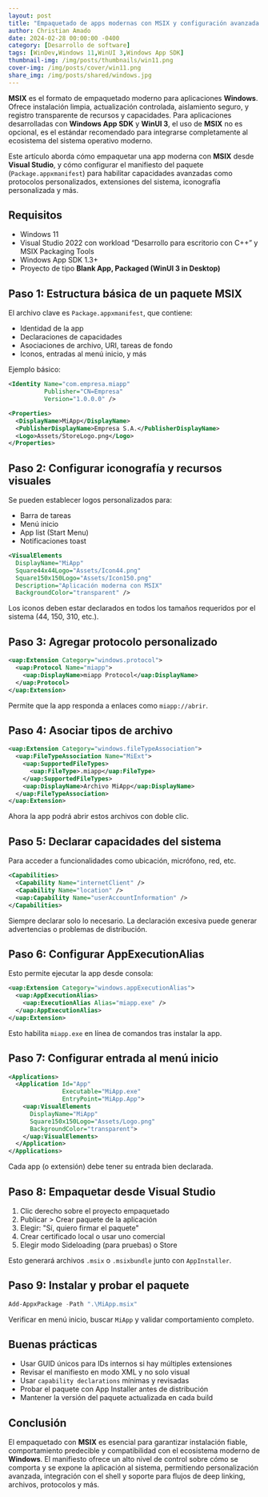 ```yaml
---
layout: post
title: "Empaquetado de apps modernas con MSIX y configuración avanzada del manifiesto"
author: Christian Amado
date: 2024-02-28 00:00:00 -0400
category: [Desarrollo de software]
tags: [WinDev,Windows 11,WinUI 3,Windows App SDK]
thumbnail-img: /img/posts/thumbnails/win11.png
cover-img: /img/posts/cover/win11.png
share_img: /img/posts/shared/windows.jpg
---
```


**MSIX** es el formato de empaquetado moderno para aplicaciones **Windows**. Ofrece instalación limpia, actualización controlada, aislamiento seguro, y registro transparente de recursos y capacidades. Para aplicaciones desarrolladas con **Windows App SDK** y **WinUI 3**, el uso de **MSIX** no es opcional, es el estándar recomendado para integrarse completamente al ecosistema del sistema operativo moderno.

Este artículo aborda cómo empaquetar una app moderna con **MSIX** desde **Visual Studio**, y cómo configurar el manifiesto del paquete (`Package.appxmanifest`) para habilitar capacidades avanzadas como protocolos personalizados, extensiones del sistema, iconografía personalizada y más.

<!--more-->

## Requisitos

- Windows 11
- Visual Studio 2022 con workload “Desarrollo para escritorio con C++” y MSIX Packaging Tools
- Windows App SDK 1.3+
- Proyecto de tipo **Blank App, Packaged (WinUI 3 in Desktop)**

## Paso 1: Estructura básica de un paquete MSIX

El archivo clave es `Package.appxmanifest`, que contiene:

- Identidad de la app
- Declaraciones de capacidades
- Asociaciones de archivo, URI, tareas de fondo
- Iconos, entradas al menú inicio, y más

Ejemplo básico:

```xml
<Identity Name="com.empresa.miapp"
          Publisher="CN=Empresa"
          Version="1.0.0.0" />

<Properties>
  <DisplayName>MiApp</DisplayName>
  <PublisherDisplayName>Empresa S.A.</PublisherDisplayName>
  <Logo>Assets/StoreLogo.png</Logo>
</Properties>
```

## Paso 2: Configurar iconografía y recursos visuales

Se pueden establecer logos personalizados para:

- Barra de tareas
- Menú inicio
- App list (Start Menu)
- Notificaciones toast

```xml
<VisualElements
  DisplayName="MiApp"
  Square44x44Logo="Assets/Icon44.png"
  Square150x150Logo="Assets/Icon150.png"
  Description="Aplicación moderna con MSIX"
  BackgroundColor="transparent" />
```

Los iconos deben estar declarados en todos los tamaños requeridos por el sistema (44, 150, 310, etc.).

## Paso 3: Agregar protocolo personalizado

```xml
<uap:Extension Category="windows.protocol">
  <uap:Protocol Name="miapp">
    <uap:DisplayName>miapp Protocol</uap:DisplayName>
  </uap:Protocol>
</uap:Extension>
```

Permite que la app responda a enlaces como `miapp://abrir`.

## Paso 4: Asociar tipos de archivo

```xml
<uap:Extension Category="windows.fileTypeAssociation">
  <uap:FileTypeAssociation Name="MiExt">
    <uap:SupportedFileTypes>
      <uap:FileType>.miapp</uap:FileType>
    </uap:SupportedFileTypes>
    <uap:DisplayName>Archivo MiApp</uap:DisplayName>
  </uap:FileTypeAssociation>
</uap:Extension>
```

Ahora la app podrá abrir estos archivos con doble clic.

## Paso 5: Declarar capacidades del sistema

Para acceder a funcionalidades como ubicación, micrófono, red, etc.

```xml
<Capabilities>
  <Capability Name="internetClient" />
  <Capability Name="location" />
  <uap:Capability Name="userAccountInformation" />
</Capabilities>
```

Siempre declarar solo lo necesario. La declaración excesiva puede generar advertencias o problemas de distribución.

## Paso 6: Configurar AppExecutionAlias

Esto permite ejecutar la app desde consola:

```xml
<uap:Extension Category="windows.appExecutionAlias">
  <uap:AppExecutionAlias>
    <uap:ExecutionAlias Alias="miapp.exe" />
  </uap:AppExecutionAlias>
</uap:Extension>
```

Esto habilita `miapp.exe` en línea de comandos tras instalar la app.

## Paso 7: Configurar entrada al menú inicio

```xml
<Applications>
  <Application Id="App"
               Executable="MiApp.exe"
               EntryPoint="MiApp.App">
    <uap:VisualElements
      DisplayName="MiApp"
      Square150x150Logo="Assets/Logo.png"
      BackgroundColor="transparent">
    </uap:VisualElements>
  </Application>
</Applications>
```

Cada app (o extensión) debe tener su entrada bien declarada.

## Paso 8: Empaquetar desde Visual Studio

1. Clic derecho sobre el proyecto empaquetado
2. Publicar > Crear paquete de la aplicación
3. Elegir: "Sí, quiero firmar el paquete"
4. Crear certificado local o usar uno comercial
5. Elegir modo Sideloading (para pruebas) o Store

Esto generará archivos `.msix` o `.msixbundle` junto con `AppInstaller`.

## Paso 9: Instalar y probar el paquete

```powershell
Add-AppxPackage -Path ".\MiApp.msix"
```

Verificar en menú inicio, buscar `MiApp` y validar comportamiento completo.

## Buenas prácticas

- Usar GUID únicos para IDs internos si hay múltiples extensiones
- Revisar el manifiesto en modo XML y no solo visual
- Usar `capability declarations` mínimas y revisadas
- Probar el paquete con App Installer antes de distribución
- Mantener la versión del paquete actualizada en cada build

## Conclusión

El empaquetado con **MSIX** es esencial para garantizar instalación fiable, comportamiento predecible y compatibilidad con el ecosistema moderno de **Windows**. El manifiesto ofrece un alto nivel de control sobre cómo se comporta y se expone la aplicación al sistema, permitiendo personalización avanzada, integración con el shell y soporte para flujos de deep linking, archivos, protocolos y más.